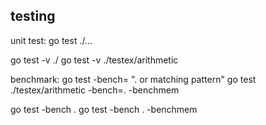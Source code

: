 ## testing
unit test:
go test ./...

go test -v ./<pathToPackage>
go test -v ./testex/arithmetic

benchmark:
go test <pathToPackage> -bench=<pattern> ". or matching pattern"
go test ./testex/arithmetic -bench=. -benchmem

go test -bench .
go test -bench . -benchmem